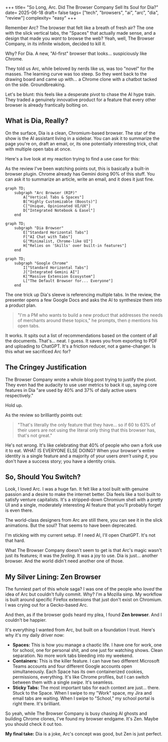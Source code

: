 +++
title= "So Long, Arc. Did The Browser Company Sell Its Soul for Dia?"
date= 2025-06-18
draft= false
tags= ["tech", "browsers", "ai", "arc", "dia", "review"]
complexity= "easy"
+++

Remember Arc? The browser that felt like a breath of fresh air? The one with the slick vertical tabs, the "Spaces" that actually made sense, and a design that made you _want_ to browse the web? Yeah, well, The Browser Company, in its infinite wisdom, decided to kill it.

Why? For Dia. A new, "AI-first" browser that looks... suspiciously like Chrome.

They told us Arc, while beloved by nerds like us, was too "novel" for the masses. The learning curve was too steep. So they went back to the drawing board and came up with... a Chrome clone with a chatbot tacked on the side. Groundbreaking.

Let's be blunt: this feels like a desperate pivot to chase the AI hype train. They traded a genuinely innovative product for a feature that every other browser is already frantically bolting on.

## What is Dia, Really?

On the surface, Dia is a clean, Chromium-based browser. The star of the show is the AI assistant living in a sidebar. You can ask it to summarize the page you're on, draft an email, or, its one potentially interesting trick, chat with multiple open tabs at once.

Here's a live look at my reaction trying to find a use case for this:

As the review I've been watching points out, this is basically a built-in browser plugin. Chrome already has Gemini doing 90% of this stuff. You can ask it to summarize an article, write an email, and it does it just fine.

```mermaid
graph TD;
    subgraph "Arc Browser (RIP)"
        A["Vertical Tabs & Spaces"]
        B["Highly Customizable (Boosts)"]
        C["Unique, Opinionated UI/UX"]
        D["Integrated Notebook & Easel"]
    end
```
```mermaid
graph TD;
    subgraph "Dia Browser"
        E["Standard Horizontal Tabs"]
        F["AI Chat with Tabs"]
        G["Minimalist, Chrome-like UI"]
        H["Relies on 'Skills' over built-in features"]
    end
```
```mermaid
graph TD;
    subgraph "Google Chrome"
        I["Standard Horizontal Tabs"]
        J["Integrated Gemini AI"]
        K["Massive Extension Ecosystem"]
        L["The Default Browser for... Everyone"]
    end

```

The one trick up Dia's sleeve is referencing multiple tabs. In the review, the presenter opens a few Google Docs and asks the AI to synthesize them into a product plan.

> "I'm a PM who wants to build a new product that addresses the needs of merchants around these topics," he prompts, then `@` mentions his open tabs.

It works. It spits out a list of recommendations based on the content of all the documents. That's... neat. I guess. It saves you from exporting to PDF and uploading to ChatGPT. It's a friction reducer, not a game-changer. Is this what we sacrificed Arc for?

## The Cringey Justification

The Browser Company wrote a whole blog post trying to justify the pivot. They even had the audacity to use user metrics to back it up, saying core features in Dia "are used by 40% and 37% of daily active users respectively."

Hold up.

As the review so brilliantly points out:

> "That's literally the only feature that they have... so if 60 to 63% of their users are not using the literal only thing that this browser has, that's not great."

He's not wrong. It's like celebrating that 40% of people who own a fork use it to eat. WHAT IS EVERYONE ELSE DOING? When your browser's entire identity is a single feature and a majority of your users _aren't using it_, you don't have a success story; you have a identity crisis.

## So, Should You Switch?

Look, I loved Arc. I was a huge fan. It felt like a tool built with genuine passion and a desire to make the internet better. Dia feels like a tool built to satisfy venture capitalists. It's a stripped-down Chromium shell with a pretty UI and a single, moderately interesting AI feature that you'll probably forget is even there.

The world-class designers from Arc are still there, you can see it in the slick animations. But the soul? That seems to have been deprecated.

I'm sticking with my current setup. If I need AI, I'll open ChatGPT. It's not that hard.

What The Browser Company doesn't seem to get is that Arc's magic wasn't just its features; it was the _feeling_. It was a joy to use. Dia is just... another browser. And the world didn't need another one of those.


## My Silver Lining: Zen Browser

The funniest part of this whole saga? I was one of the people who _loved_ the idea of Arc but couldn't fully commit. Why? I'm a Mozilla simp. My workflow is built around specific Firefox extensions that just don't exist on Chromium. I was crying out for a Gecko-based Arc.

And then, as if the browser gods heard my plea, I found **Zen browser**. And I couldn't be happier.

It's everything I wanted from Arc, but built on a foundation I trust. Here's why it's my daily driver now:

- **Spaces:** This is how you manage a chaotic life. I have one for work, one for school, one for personal shit, and one just for watching shows. Clean separation. No more work tabs bleeding into my weekend.
- **Containers:** This is the killer feature. I can have two different Microsoft Teams accounts and four different Google accounts open simultaneously. Each Space has its own containerized cookies, permissions, everything. It's like Chrome profiles, but I can switch between them with a  single _swipe_. It's seamless.
- **Sticky Tabs:** The most important tabs for each context are just... there. Stuck to the Space. When I swipe to my "Work" space, my Jira and email tabs are waiting. When I swipe to "School," my school portal is right there. It's brilliant.

So yeah, while The Browser Company is busy chasing AI ghosts and building Chrome clones, I've found my browser endgame. It's Zen. Maybe you should check it out too.

**My final take:** Dia is a joke, Arc's concept was good, but Zen is just perfect.
